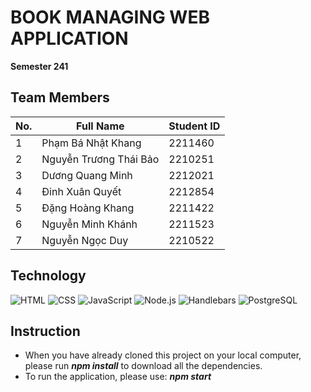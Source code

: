 # BOOK MANAGING WEB APPLICATION

**Semester 241**

## Team Members

| No. | Full Name               | Student ID |
|-----|-------------------------|------------|
| 1   | Phạm Bá Nhật Khang     | 2211460    |
| 2   | Nguyễn Trương Thái Bảo | 2210251    |
| 3   | Dương Quang Minh       | 2212021    |
| 4   | Đinh Xuân Quyết        | 2212854    |
| 5   | Đặng Hoàng Khang       | 2211422    |
| 6   | Nguyễn Minh Khánh      | 2211523    |
| 7   | Nguyễn Ngọc Duy        | 2210522    |


## Technology

![HTML](https://img.shields.io/badge/-HTML5-E34F26?logo=html5&logoColor=white)
![CSS](https://img.shields.io/badge/-CSS3-1572B6?logo=css3&logoColor=white)
![JavaScript](https://img.shields.io/badge/-JavaScript-F7DF1E?logo=javascript&logoColor=black)
![Node.js](https://img.shields.io/badge/-Node.js-339933?logo=node.js&logoColor=white)
![Handlebars](https://img.shields.io/badge/-Handlebars.js-000000?logo=handlebars.js&logoColor=white)
![PostgreSQL](https://img.shields.io/badge/-PostgreSQL-336791?logo=postgresql&logoColor=white)

## Instruction
- When you have already cloned this project on your local computer, please run ***npm install*** to download all the dependencies.
- To run the application, please use: ***npm start***